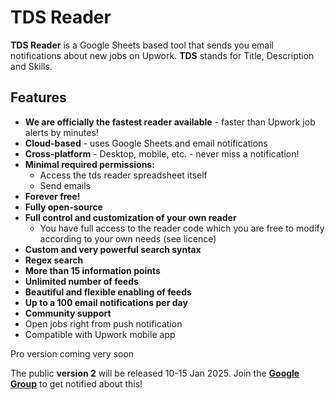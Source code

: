# TDS Reader


**TDS Reader** is a Google Sheets based tool that sends you email notifications about new jobs on Upwork. **TDS** stands for Title, Description and Skills.

## Features

* **We are officially the fastest reader available** - faster than Upwork job alerts by minutes!
* **Cloud-based** - uses Google Sheets and email notifications
* **Cross-platform** - Desktop, mobile, etc. - never miss a notification!
* **Minimal required permissions:**
  * Access the tds reader spreadsheet itself
  * Send emails
* **Forever free!**
* **Fully open-source**
* **Full control and customization of your own reader**
  * You have full access to the reader code which you are free to modify according to your own needs (see licence)
* **Custom and very powerful search syntax**
* **Regex search**
* **More than 15 information points**
* **Unlimited number of feeds**
* **Beautiful and flexible enabling of feeds**
* **Up to a 100 email notifications per day**
* **Community support**
* Open jobs right from push notification
* Compatible with Upwork mobile app

Pro version coming very soon

The public **version 2** will be released 10-15 Jan 2025. Join the **[Google Group](https://groups.google.com/g/tdsreader)** to get notified about this!

